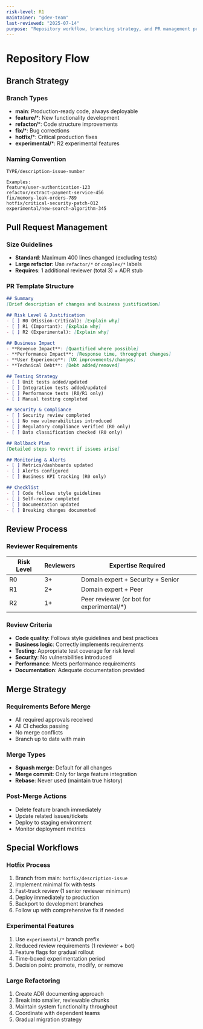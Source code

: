 ```yaml
---
risk-level: R1
maintainer: "@dev-team"
last-reviewed: "2025-07-14"
purpose: "Repository workflow, branching strategy, and PR management procedures"
---
```


# Repository Flow

## Branch Strategy

### Branch Types
- **main**: Production-ready code, always deployable
- **feature/***: New functionality development
- **refactor/***: Code structure improvements
- **fix/***: Bug corrections
- **hotfix/***: Critical production fixes
- **experimental/***: R2 experimental features

### Naming Convention
```
TYPE/description-issue-number

Examples:
feature/user-authentication-123
refactor/extract-payment-service-456
fix/memory-leak-orders-789
hotfix/critical-security-patch-012
experimental/new-search-algorithm-345
```

## Pull Request Management

### Size Guidelines
- **Standard**: Maximum 400 lines changed (excluding tests)
- **Large refactor**: Use `refactor/*` or `complex/*` labels
- **Requires**: 1 additional reviewer (total 3) + ADR stub

### PR Template Structure

```markdown
## Summary
[Brief description of changes and business justification]

## Risk Level & Justification
- [ ] R0 (Mission-Critical): [Explain why]
- [ ] R1 (Important): [Explain why]  
- [ ] R2 (Experimental): [Explain why]

## Business Impact
- **Revenue Impact**: [Quantified where possible]
- **Performance Impact**: [Response time, throughput changes]
- **User Experience**: [UX improvements/changes]
- **Technical Debt**: [Debt added/removed]

## Testing Strategy
- [ ] Unit tests added/updated
- [ ] Integration tests added/updated
- [ ] Performance tests (R0/R1 only)
- [ ] Manual testing completed

## Security & Compliance
- [ ] Security review completed
- [ ] No new vulnerabilities introduced
- [ ] Regulatory compliance verified (R0 only)
- [ ] Data classification checked (R0 only)

## Rollback Plan
[Detailed steps to revert if issues arise]

## Monitoring & Alerts
- [ ] Metrics/dashboards updated
- [ ] Alerts configured
- [ ] Business KPI tracking (R0 only)

## Checklist
- [ ] Code follows style guidelines
- [ ] Self-review completed
- [ ] Documentation updated
- [ ] Breaking changes documented
```

## Review Process

### Reviewer Requirements
| Risk Level | Reviewers | Expertise Required |
|------------|-----------|-------------------|
| R0 | 3+ | Domain expert + Security + Senior |
| R1 | 2+ | Domain expert + Peer |
| R2 | 1+ | Peer reviewer (or bot for experimental/*) |

### Review Criteria
- **Code quality**: Follows style guidelines and best practices
- **Business logic**: Correctly implements requirements
- **Testing**: Appropriate test coverage for risk level
- **Security**: No vulnerabilities introduced
- **Performance**: Meets performance requirements
- **Documentation**: Adequate documentation provided

## Merge Strategy

### Requirements Before Merge
- All required approvals received
- All CI checks passing
- No merge conflicts
- Branch up to date with main

### Merge Types
- **Squash merge**: Default for all changes
- **Merge commit**: Only for large feature integration
- **Rebase**: Never used (maintain true history)

### Post-Merge Actions
- Delete feature branch immediately
- Update related issues/tickets
- Deploy to staging environment
- Monitor deployment metrics

## Special Workflows

### Hotfix Process
1. Branch from main: `hotfix/description-issue`
2. Implement minimal fix with tests
3. Fast-track review (1 senior reviewer minimum)
4. Deploy immediately to production
5. Backport to development branches
6. Follow up with comprehensive fix if needed

### Experimental Features
1. Use `experimental/*` branch prefix
2. Reduced review requirements (1 reviewer + bot)
3. Feature flags for gradual rollout
4. Time-boxed experimentation period
5. Decision point: promote, modify, or remove

### Large Refactoring
1. Create ADR documenting approach
2. Break into smaller, reviewable chunks
3. Maintain system functionality throughout
4. Coordinate with dependent teams
5. Gradual migration strategy